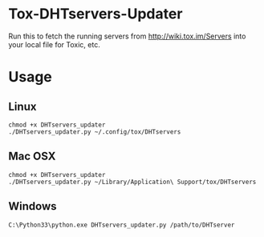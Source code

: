 Tox-DHTservers-Updater
======================

Run this to fetch the running servers from http://wiki.tox.im/Servers into your local file for Toxic, etc.

Usage
=====

Linux
-----
```
chmod +x DHTservers_updater
./DHTservers_updater.py ~/.config/tox/DHTservers
```

Mac OSX
-------
```
chmod +x DHTservers_updater
./DHTservers_updater.py ~/Library/Application\ Support/tox/DHTservers
```

Windows
-------
```
C:\Python33\python.exe DHTservers_updater.py /path/to/DHTserver
```
